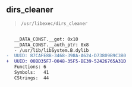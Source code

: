 ## dirs_cleaner

> `/usr/libexec/dirs_cleaner`

```diff

   __DATA_CONST.__got: 0x10
   __DATA_CONST.__auth_ptr: 0x8
   - /usr/lib/libSystem.B.dylib
-  UUID: 87CAFE8B-3468-398A-A624-D73809B9C3B0
+  UUID: 00BD35F7-0048-35F5-BE39-52426765A31D
   Functions: 6
   Symbols:   41
   CStrings:  44

```
